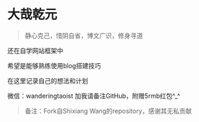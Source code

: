 # 大哉乾元
> 静心克己，惜阴自省，博文广识，修身寻道

还在自学网站框架中<!--commit: f951075d9b739d26b42472431995fa68d08796aa-->

希望是能够熟练使用blog搭建技巧<!--commit: f951075d9b739d26b42472431995fa68d08796aa-->

在这里记录自己的想法和计划<!--commit: f951075d9b739d26b42472431995fa68d08796aa-->

微信：wanderingtaoist 加我请备注GitHub，附赠5rmb红包^_^<!--commit: f951075d9b739d26b42472431995fa68d08796aa-->

>备注：Fork自Shixiang Wang的repository，感谢其无私贡献

